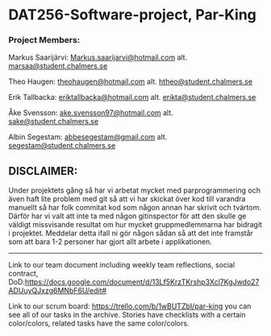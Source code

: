 # DAT256-Software-project, Par-King

### Project Members:

Markus Saarijärvi: Markus.saarijarvi@hotmail.com 	alt. marsaa@student.chalmers.se

Theo Haugen: theohaugen@hotmail.com 		alt. htheo@student.chalmers.se

Erik Tallbacka: eriktallbacka@hotmail.com 		alt. erikta@student.chalmers.se

Åke Svensson: ake.svensson97@hotmail.com 	alt. sake@student.chalmers.se

Albin Segestam: abbesegestam@gmail.com 	alt. segestam@student.chalmers.se

DISCLAIMER:
---------------------
Under projektets gång så har vi arbetat mycket med parprogrammering och även haft lite problem med git så att vi har
skickat över kod till varandra manuellt så har folk commitat kod som någon annan har skrivit och tvärtom. Därför har
vi valt att inte ta med någon gitinspector för att den skulle ge väldigt missvisande resultat om hur mycket gruppmedlemmarna
har bidragit i projektet. Meddelar detta ifall ni gör någon sådan så att det inte framstår som att bara 1-2 personer har gjort
allt arbete i applikationen.

----------------------

Link to our team document including weekly team reflections, social contract, DoD:https://docs.google.com/document/d/13Lf5KrzTKrshp3Xcl7KgJwdo27ADUuyQJxzg6MNbF6U/edit#

Link to our scrum board: https://trello.com/b/1wBUTZbI/par-king you can see all of our tasks in the archive.
Stories have checklists with a certain color/colors, related tasks have the same color/colors.
